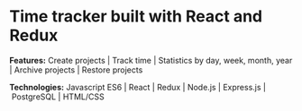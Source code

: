 # Time tracker built with React and Redux

**Features:**
Create projects | Track time | Statistics by day, week, month, year | Archive projects | Restore projects

**Technologies:**
Javascript ES6 | React | Redux | Node.js | Express.js | PostgreSQL | HTML/CSS
